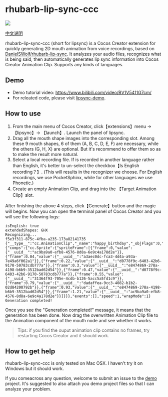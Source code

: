 # rhubarb-lip-sync-ccc

![](https://forum.cocos.org/uploads/default/optimized/3X/0/a/0a7f636acdc06f1c07b6bd2f55ce83dee06a3b9f_2_1380x698.jpeg)

[中文说明](./README_zh)

rhubarb-lip-sync-ccc (short for lipsync) is a Cocos Creator extension for quickly generating 2D mouth animation from voice recordings, based on [DanielSWolf/rhubarb-lip-sync](https://github.com/DanielSWolf/rhubarb-lip-sync). It analyzes your audio files, recognizes what is being said, then automatically generates lip sync information into Cocos Creator Animation Clip. Supports any kinds of languages.

## Demo

* Demo tutorial video: <https://www.bilibili.com/video/BV1V5411G7cm/>
* For releated code, please visit [lipsync-demo](https://github.com/wzpan/lipsync-demo).

## How to use

1. From the main menu of Cocos Creator, click【extensions】menu -> 【lipsync】-> 【launch】. Launch the panel of lipsync.
2. Drag all the mouth shape images into the corresponding slot. Among these 9 mouth shapes, 6 of them (A, B, C, D, E, F) are necessary, while the others (G, H, X) are optional. But it's recommend to offer them so as to make the result more natural.
3. Select a local recording file. If is recorded in another language rather than English, it's better to un-select the checkbox【Is English recording？】. (This will results in the recognizer we choose. For English recordings, we use PocketSphinx, while for other languages we use Phonetic.)
4. Create an empty Animation Clip, and drag into the 【Target Animation Clip】slot.

After finishing the above 4 steps, click【Generate】button and the magic will begins. Now you can open the terminal panel of Cocos Creator and you will see the following logs:

```
isEnglish: true
extendedShapes: GHX
Recognizing...
f5e3f311-875c-4fba-a235-173a82141735
{"__type__":"cc.AnimationClip","_name":"happy_birthday","_objFlags":0,"_duration":1.32,"sample":100,"curveData":{"comps":{"cc.Sprite":{"spriteFrame":[{"frame":0,"value":{"__uuid__":"ac9ba9a0-efb8-4576-8d8a-6e9c4a178d2e"}},{"frame":0.04,"value":{"__uuid__":"a3aec0dc-fca3-4d4a-a93a-7e49a6f062a1"}},{"frame":0.22,"value":{"__uuid__":"d0778f9c-6403-42b6-9170-50783cdb777a"}},{"frame":0.3,"value":{"__uuid__":"e8474869-278a-4198-b6b9-3512bad62d54"}},{"frame":0.47,"value":{"__uuid__":"d0778f9c-6403-42b6-9170-50783cdb777a"}},{"frame":0.55,"value":{"__uuid__":"31364f93-705e-4cdb-b126-5acc5a5fd1c9"}},{"frame":0.79,"value":{"__uuid__":"dadaffea-9cc3-4082-b1b2-02d84200792b"}},{"frame":0.93,"value":{"__uuid__":"e8474869-278a-4198-b6b9-3512bad62d54"}},{"frame":1.21,"value":{"__uuid__":"ac9ba9a0-efb8-4576-8d8a-6e9c4a178d2e"}}]}}},"events":[],"speed":1,"wrapMode":1}
Generation completed!
```

Once you see the "Generation completed!" message, it means that the generation has been done. Now drag the overwritten Animation Clip file to the Animation component of the mouth node and see whether it works.

> Tips: if you find the ouput animation clip contains no frames, try restarting Cocos Creator and it should work.

## How to get help

rhubarb-lip-sync-ccc is only tested on Mac OSX. I haven't try it on Windows but it should work.

If you comeacross any question, welcome to submit an issue to the [demo](https://github.com/wzpan/lipsync-demo/issues) project. It's suggested to also attach you demo project files so that I can analyze your problem.